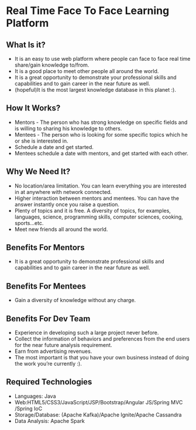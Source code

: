 # Real Time Face To Face Learning Platform
## What Is it?
* It is an easy to use web platform where people can face to face real time share/gain knowledge to/from.
* It is a good place to meet other people all around the world.
* It is a great opportunity to demonstrate your professional  skills and capabilities and to gain career in the near future as well.
* (hopeful)It is the most largest knowledge database in this planet :).
## How It Works?
* Mentors - The person who has strong knowledge on specific fields and is willing to sharing his knowledge to others.
* Mentees - The person who is looking for some specific topics which he or she is interested in.
* Schedule a date and get started.
* Mentees schedule a date with mentors, and get started with each other.
## Why We Need It?
* No location/area limitation. You can learn everything you are interested in at anywhere with network connected.
* Higher interaction between mentors and mentees. You can have the answer instantly once you raise a question.
* Plenty of topics and it is free. A diversity of topics, for examples, languages, science, programming skills, computer sciences, cooking, sports…etc.
* Meet new friends all around the world.
## Benefits For Mentors
* It is a great opportunity to demonstrate professional  skills and capabilities and to gain career in the near future as well.
## Benefits For Mentees
* Gain a diversity of knowledge without any charge.
## Benefits For Dev Team
* Experience in developing such a large project never before.
* Collect the information of behaviors and preferences from the end users for the near future analysis requirement.
* Earn from advertising revenues.
* The most important is that you have your own business instead of doing the work you’re currently :).
## Required Technologies
* Languages: Java
* Web:HTML5/CSS3/JavaScript/JSP/Bootstrap/Angular JS/Spring MVC /Spring IoC
* Storage/Database:  (Apache Kafka)/Apache Ignite/Apache Cassandra
* Data Analysis: Apache Spark
